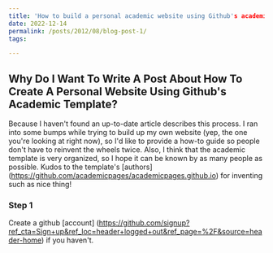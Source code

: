 ```yaml
---
title: 'How to build a personal academic website using Github's academic template'
date: 2022-12-14
permalink: /posts/2012/08/blog-post-1/
tags:

---
```


## Why Do I Want To Write A Post About How To Create A Personal Website Using Github's Academic Template?
Because I haven't found an up-to-date article describes this process. I ran into some bumps while trying to build up my own website (yep, the one you're looking at right now), so I'd like to provide a how-to guide so people don't have to reinvent the wheels twice. Also, I think that the academic template is very organized, so I hope it can be known by as many people as possible. Kudos to the template's [authors] (https://github.com/academicpages/academicpages.github.io) for inventing such as nice thing! 

### Step 1
Create a github [account] (https://github.com/signup?ref_cta=Sign+up&ref_loc=header+logged+out&ref_page=%2F&source=header-home) if you haven't.
